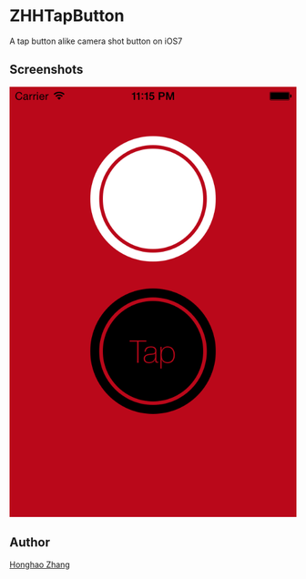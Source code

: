 
# ZHHTapButton

A tap button alike camera shot button on iOS7

## Screenshots

![Buttons example](http://github.com/honghaoz/ZHHTapButton/raw/master/Screen%20shot.png)

## Author

[Honghao Zhang](http://ca.linkedin.com/in/honghaozhang/)
